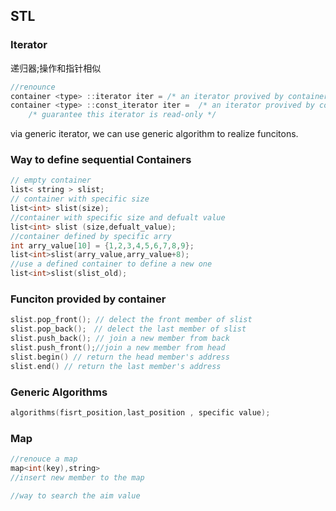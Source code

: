 ## STL

### Iterator

递归器;操作和指针相似

```c++
//renounce
container <type> ::iterator iter = /* an iterator provived by container */ ;
container <type> ::const_iterator iter =  /* an iterator provived by container */ 
    /* guarantee this iterator is read-only */
```

via generic iterator, we can use generic algorithm to realize funcitons.





### Way to define sequential Containers 

``` C++
// empty container
list< string > slist;
// container with specific size
list<int> slist(size);
//container with specific size and defualt value
list<int> slist (size,defualt_value);
//container defined by specific arry 
int arry_value[10] = {1,2,3,4,5,6,7,8,9};
list<int>slist(arry_value,arry_value+8);
//use a defined container to define a new one 
list<int>slist(slist_old); 
```



### Funciton provided by container

```c++
slist.pop_front(); // delect the front member of slist 
slist.pop_back();　// delect the last member of slist 
slist.push_back(); // join a new member from back
slist.push_front();//join a new member from head
slist.begin() // return the head member's address
slist.end() // return the last member's address
```



### Generic Algorithms 

```c++
algorithms(fisrt_position,last_position , specific value);
```





### Map

```c++
//renouce a map
map<int(key),string>
//insert new member to the map

//way to search the aim value
    
```







